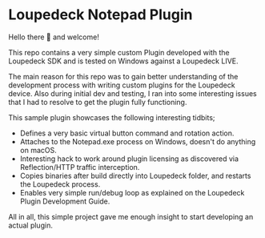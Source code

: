 # Loupedeck Notepad Plugin

Hello there 👋 and welcome!

This repo contains a very simple custom Plugin developed with the Loupedeck SDK and is tested on Windows against a Loupedeck LIVE.

The main reason for this repo was to gain better understanding of the development process with writing custom plugins for the Loupedeck device. Also during initial dev and testing, I ran into some interesting issues that I had to resolve to get the plugin fully functioning.

This sample plugin showcases the following interesting tidbits;

- Defines a very basic virtual button command and rotation action.
- Attaches to the Notepad.exe process on Windows, doesn't do anything on macOS.
- Interesting hack to work around plugin licensing as discovered via Reflection/HTTP traffic interception.
- Copies binaries after build directly into Loupedeck folder, and restarts the Loupedeck process.
- Enables very simple run/debug loop as explained on the Loupedeck Plugin Development Guide.

All in all, this simple project gave me enough insight to start developing an actual plugin.
